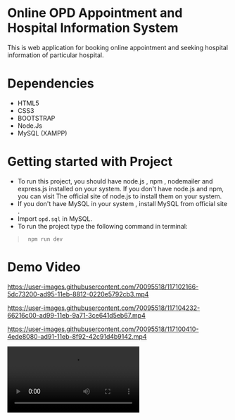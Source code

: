 # Online OPD Appointment and Hospital Information System
This is web application for booking online appointment and seeking hospital information of particular hospital.
# Dependencies
* HTML5
* CSS3
* BOOTSTRAP 
* Node.Js
* MySQL (XAMPP)

# Getting started with Project
* To run this project, you should have node.js , npm , nodemailer and express.js installed on your system. If you don't have node.js and npm, you can visit The official site of node.js to install them on your system. 
* If you don't have MySQL in your system , install MySQL from official site .
* Import ``` opd.sql ``` in MySQL.
* To run the project type  the following
  command in terminal:
> ``` npm run dev```
 
# Demo Video

https://user-images.githubusercontent.com/70095518/117102166-5dc73200-ad95-11eb-8812-0220e5792cb3.mp4

https://user-images.githubusercontent.com/70095518/117104232-66216c00-ad99-11eb-9a71-3ce641d5eb67.mp4

https://user-images.githubusercontent.com/70095518/117100410-4ede8080-ad91-11eb-8f92-42c91d4b9142.mp4



![Game Process](https://user-images.githubusercontent.com/70095518/117039253-32592e80-ad26-11eb-9b96-59e25c11ed7a.mp4)


